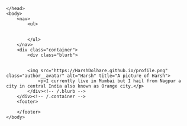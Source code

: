 
<html>
	<head>
		
	</head>
	<body>
		<nav>
    		<ul>
        		
        		
    		</ul>
		</nav>
		<div class="container">
    		<div class="blurb">
		
		
        	<img src="https://HarshDolhare.github.io/profile.png" class="author__avatar" alt="Harsh" title="A picture of Harsh">	
				<p>I currently live in Mumbai but I hail from Nagpur a city in central India also known as Orange city.</p>
    		</div><!-- /.blurb -->
		</div><!-- /.container -->
		<footer>
    		
		</footer>
	</body>
</html>
